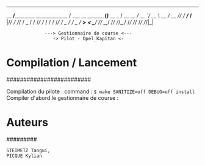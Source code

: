 _________                    _________   ________       _____
__  ____/____________ _____________  /   ___  __ \_________(_)___  __
_  / __ __  ___/  __ `/_  __ \  __  /    __  /_/ /_  ___/_  /__  |/_/
/ /_/ / _  /   / /_/ /_  / / / /_/ /     _  ____/_  /   _  / __>  <
\____/  /_/    \__,_/ /_/ /_/\__,_/      /_/     /_/    /_/  /_/|_|


                  ---> Gestionnaire de course <---
                     -> Pilot - Opel_Kapïtan <-

# Compilation / Lancement
#########################

Compilation du pilote : 
command : ```$ make SANITIZE=off DEBUG=off install```
Compiler d'abord le gestionnaire de course :

# Auteurs
#########

    STEIMETZ Tangui,
    PICQUE Kylian
